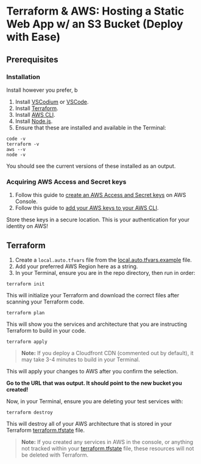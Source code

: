 # Terraform & AWS: Hosting a Static Web App w/ an S3 Bucket (Deploy with Ease)

## Prerequisites

### Installation

Install however you prefer, b

1. Install [VSCodium](https://vscodium.com/) or [VSCode](https://code.visualstudio.com/).
2. Install [Terraform](https://developer.hashicorp.com/terraform/install).
3. Install [AWS CLI](https://docs.aws.amazon.com/cli/latest/userguide/getting-started-install.html).
4. Install [Node.js](https://nodejs.org/en/download).
5. Ensure that these are installed and available in the Terminal:

```shell
code -v
terraform -v
aws --v
node -v
```

You should see the current versions of these installed as an output.

### Acquiring AWS Access and Secret keys

1. Follow this guide to [create an AWS Access and Secret keys](https://docs.aws.amazon.com/IAM/latest/UserGuide/id_credentials_access-keys.html#Using_CreateAccessKey) on AWS Console.
2. Follow this guide to [add your AWS keys to your AWS CLI](https://docs.aws.amazon.com/cli/latest/reference/configure/#examples).

Store these keys in a secure location. This is your authentication for your identity on AWS!

## Terraform

1. Create a `local.auto.tfvars` file from the [local.auto.tfvars.example](./local.auto.tfvars.example) file.
2. Add your preferred AWS Region here as a string.
3. In your Terminal, ensure you are in the repo directory, then run in order:

```hcl
terraform init
```

This will initialize your Terraform and download the correct files after scanning your Terraform code.

```hcl
terraform plan
```

This will show you the services and architecture that you are instructing Terraform to build in your code.

```hcl
terraform apply
```

> **Note:** If you deploy a Cloudfront CDN (commented out by default), it may take 3-4 minutes to build in your Terminal.

This will apply your changes to AWS after you confirm the selection.

**Go to the URL that was output. It should point to the new bucket you created!**

Now, in your Terminal, ensure you are deleting your test services with:

```hcl
terraform destroy
```

This will destroy all of your AWS architecture that is stored in your Terraform [terraform.tfstate](./terraform.tfstate) file.

> **Note:** If you created any services in AWS in the console, or anything not tracked within your [terraform.tfstate](./terraform.tfstate) file, these resources will not be deleted with Terraform.
